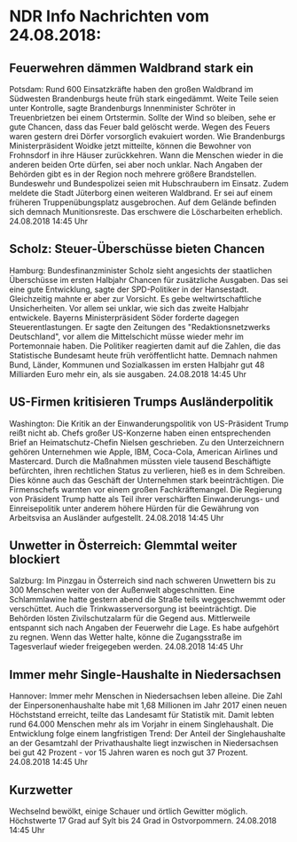 # NDR Info Nachrichten vom 24.08.2018:


## Feuerwehren dämmen Waldbrand stark ein
Potsdam: Rund 600 Einsatzkräfte haben den großen Waldbrand im Südwesten Brandenburgs heute früh stark eingedämmt. Weite Teile seien unter Kontrolle, sagte Brandenburgs Innenminister Schröter in Treuenbrietzen bei einem Ortstermin. Sollte der Wind so bleiben, sehe er gute Chancen, dass das Feuer bald gelöscht werde. Wegen des Feuers waren gestern drei Dörfer vorsorglich evakuiert worden. Wie Brandenburgs Ministerpräsident Woidke jetzt mitteilte, können die Bewohner von Frohnsdorf in ihre Häuser zurückkehren. Wann die Menschen wieder in die anderen beiden Orte dürfen, sei aber noch unklar. Nach Angaben der Behörden gibt es in der Region noch mehrere größere Brandstellen. Bundeswehr und Bundespolizei seien mit Hubschraubern im Einsatz. Zudem meldete die Stadt Jüterborg einen weiteren Waldbrand. Er sei auf einem früheren Truppenübungsplatz ausgebrochen. Auf dem Gelände befinden sich demnach Munitionsreste. Das erschwere die Löscharbeiten erheblich. 24.08.2018 14:45 Uhr 

## Scholz: Steuer-Überschüsse bieten Chancen
Hamburg:    Bundesfinanzminister Scholz sieht angesichts der staatlichen Überschüsse im ersten Halbjahr Chancen für zusätzliche Ausgaben. Das sei eine gute Entwicklung, sagte der SPD-Politiker in der Hansestadt. Gleichzeitig mahnte er aber zur Vorsicht. Es gebe weltwirtschaftliche Unsicherheiten. Vor allem sei unklar, wie sich das zweite Halbjahr entwickele. Bayerns Ministerpräsident Söder forderte dagegen Steuerentlastungen. Er sagte den Zeitungen des "Redaktionsnetzwerks Deutschland", vor allem die Mittelschicht müsse wieder mehr im Portemonnaie haben. Die Politiker reagierten damit auf die Zahlen, die das Statistische Bundesamt heute früh veröffentlicht hatte. Demnach nahmen Bund, Länder, Kommunen und Sozialkassen im ersten Halbjahr gut 48 Milliarden Euro mehr ein, als sie ausgaben. 24.08.2018 14:45 Uhr 

## US-Firmen kritisieren Trumps Ausländerpolitik
Washington:         Die Kritik an der Einwanderungspolitik von US-Präsident Trump reißt nicht ab. Chefs großer US-Konzerne haben einen entsprechenden Brief an Heimatschutz-Chefin Nielsen geschrieben. Zu den Unterzeichnern gehören Unternehmen wie Apple, IBM, Coca-Cola, American Airlines und Mastercard. Durch die Maßnahmen müssten viele tausend Beschäftigte befürchten, ihren rechtlichen Status zu verlieren, hieß es in dem Schreiben. Dies könne auch das Geschäft der Unternehmen stark beeinträchtigen. Die Firmenschefs warnten vor einem großen Fachkräftemangel. Die Regierung von Präsident Trump hatte als Teil ihrer verschärften Einwanderungs- und Einreisepolitik unter anderem höhere Hürden für die Gewährung von Arbeitsvisa an Ausländer aufgestellt. 24.08.2018 14:45 Uhr 

## Unwetter in Österreich: Glemmtal weiter blockiert
Salzburg: Im Pinzgau in Österreich sind nach schweren Unwettern bis zu 300 Menschen weiter von der Außenwelt abgeschnitten. Eine Schlammlawine hatte gestern abend die Straße teils weggeschwemmt oder verschüttet. Auch die Trinkwasserversorgung ist beeinträchtigt. Die Behörden lösten Zivilschutzalarm für die Gegend aus. Mittlerweile entspannt sich nach Angaben der Feuerwehr die Lage. Es habe aufgehört zu regnen. Wenn das Wetter halte, könne die Zugangsstraße im Tagesverlauf wieder freigegeben werden. 24.08.2018 14:45 Uhr 

## Immer mehr Single-Haushalte in Niedersachsen
Hannover: Immer mehr Menschen in Niedersachsen leben alleine. Die Zahl der Einpersonenhaushalte habe mit 1,68 Millionen im Jahr 2017 einen neuen Höchststand erreicht, teilte das Landesamt für Statistik mit. Damit lebten rund 64.000 Menschen mehr als im Vorjahr in einem Singlehaushalt. Die Entwicklung folge einem langfristigen Trend: Der Anteil der Singlehaushalte an der Gesamtzahl der Privathaushalte liegt inzwischen in Niedersachsen bei gut 42 Prozent - vor 15 Jahren waren es noch gut 37 Prozent. 24.08.2018 14:45 Uhr 

## Kurzwetter
Wechselnd bewölkt, einige Schauer und örtlich Gewitter möglich. Höchstwerte 17 Grad auf Sylt bis 24 Grad in Ostvorpommern. 24.08.2018 14:45 Uhr 
